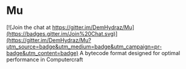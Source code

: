 # Mu

[![Join the chat at https://gitter.im/DemHydraz/Mu](https://badges.gitter.im/Join%20Chat.svg)](https://gitter.im/DemHydraz/Mu?utm_source=badge&utm_medium=badge&utm_campaign=pr-badge&utm_content=badge)
A bytecode format designed for optimal performance in Computercraft
